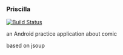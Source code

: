 ### Priscilla

[![Build Status](https://travis-ci.com/MashirosBaumkuchen/Priscilla.svg?branch=master)](https://travis-ci.com/MashirosBaumkuchen/Priscilla)

an Android practice application about comic

based on jsoup

